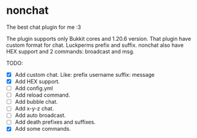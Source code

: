 # nonchat
 The best chat plugin for me :3

The plugin supports only Bukkit cores and 1.20.6 version.
That plugin have custom format for chat. Luckperms prefix and suffix.
nonchat also have HEX support and 2 commands: broadcast and msg.

TODO:
- [X] Add custom chat. Like: prefix username suffix: message
- [X] Add HEX support.
- [ ] Add config.yml
- [ ] Add reload command.
- [ ] Add bubble chat.
- [ ] Add x-y-z chat.
- [ ] Add auto broadcast.
- [ ] Add death prefixes and suffixes.
- [X] Add some commands.
